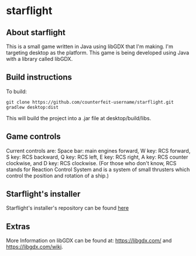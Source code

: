 # starflight

## About starflight
This is a small game written in Java using libGDX that I'm making.
I'm targeting desktop as the platform.
This game is being developed using Java with a library called libGDX.

## Build instructions
To build:
```
git clone https://github.com/counterfeit-username/starflight.git
gradlew desktop:dist
```
This will build the project into a .jar file at desktop/build/libs.

## Game controls
Current controls are:
Space bar: main engines forward, W key: RCS forward, S key: RCS backward, Q key: RCS left, E key: RCS right,
A key: RCS counter clockwise, and D key: RCS clockwise. (For those who don't know, RCS stands for Reaction 
Control System and is a system of small thrusters which control the position and rotation of a ship.)

## Starflight's installer
Starflight's installer's repository can be found [here](https://github.com/danvahsh/starflight-installer)

## Extras
More Information on libGDX can be found at: https://libgdx.com/ and https://libgdx.com/wiki.
